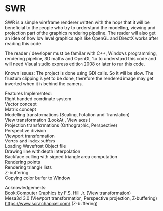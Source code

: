 # SWR
SWR is a simple wireframe renderer written with the hope that it will be beneficial to the people who
try to understand the modelling, viewing and projection part of the graphics rendering pipeline. The reader will also get an idea of
how low level graphics apis like OpenGL and DirectX works after reading this code.

The reader / developer must be familiar with C++, Windows programming, rendering pipeline, 3D maths and OpenGL 1.x to 
understand this code and will need Visual studio express edition 2008 or later to run this code.

Known issues: 
The project is done using GDI calls. So it will be slow. 
The frustum clipping is yet to be done, therefore the rendered image may get inverted when it is behind the camera.  
  
Features Implemented:  
Right handed coordinate system  
Vector concept  
Matrix concept  
Modelling transformations (Scaling, Rotation and Translation)  
View transformation  (LookAt , View axes )  
Projection transformations (Orthographic, Perspective)  
Perspective division  
Viewport transformation  
Vertex and index buffers  
Loading Wavefront Object file  
Drawing line with depth interpolation  
Backface culling with signed triangle area computation  
Rendering points  
Rendering triangle lists  
Z-buffering  
Copying color buffer to Window  
  
Acknowledgements:  
Book:Computer Graphics by F.S. Hill Jr. (View transformation)  
Mesa3d 3.0  (Viewport transformation, Perspective projection, Z-buffering)  
https://www.scratchapixel.com/ (Z-buffering)  
